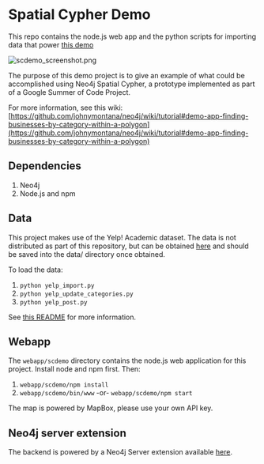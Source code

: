 # Spatial Cypher Demo


This repo contains the node.js web app and the python scripts for importing data that power [this demo](http://spatialcypherdemo.herokuapp.com)

![scdemo_screenshot.png](screenshot)

The purpose of this demo project is to give an example of what could be accomplished using Neo4j Spatial Cypher, a prototype implemented as part of a Google Summer of Code Project.

For more information, see this wiki:
[https://github.com/johnymontana/neo4j/wiki/tutorial#demo-app-finding-businesses-by-category-within-a-polygon](https://github.com/johnymontana/neo4j/wiki/tutorial#demo-app-finding-businesses-by-category-within-a-polygon)

## Dependencies

1. Neo4j
1. Node.js and npm

## Data

This project makes use of the Yelp! Academic dataset. The data is not distributed as part of this repository, but can be obtained [here]() and should be saved into the data/ directory once obtained.

To load the data:

1. `python yelp_import.py`
1. `python yelp_update_categories.py`
1. `python yelp_post.py`

See [this README]() for more information.


## Webapp

The `webapp/scdemo` directory contains the node.js web application for this project. Install node and npm first. Then:

1. `webapp/scdemo/npm install`
1. `webapp/scdemo/bin/www` -or- `webapp/scdemo/npm start`

The map is powered by MapBox, please use your own API key.

## Neo4j server extension

The backend is powered by a Neo4j Server extension available [here](https://github.com/johnymontana/scdemo-extension).